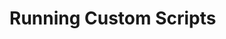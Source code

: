 
# Running Custom Scripts

<!--
DELETE ME AFTER COMPLETING THE DOCUMENT!
---
Task: https://dev.azure.com/mariner-org/polar/_workitems/edit/13130
Title: Running Custom Scripts
Type: Tutorial
Objective:

Guide the user to perform a clean install with a 'hello world' script.
-->
